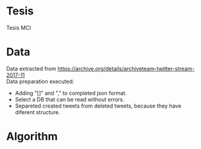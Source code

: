 # Tesis
Tesis MCI


# Data
Data extracted from https://archive.org/details/archiveteam-twitter-stream-2017-11 
<br />Data preparation executed:
- Adding "[]" and "," to completed json format.
- Select a DB that can be read without errors.
- Separeted created tweets from deleted tweets, because they have diferent structure.


# Algorithm


